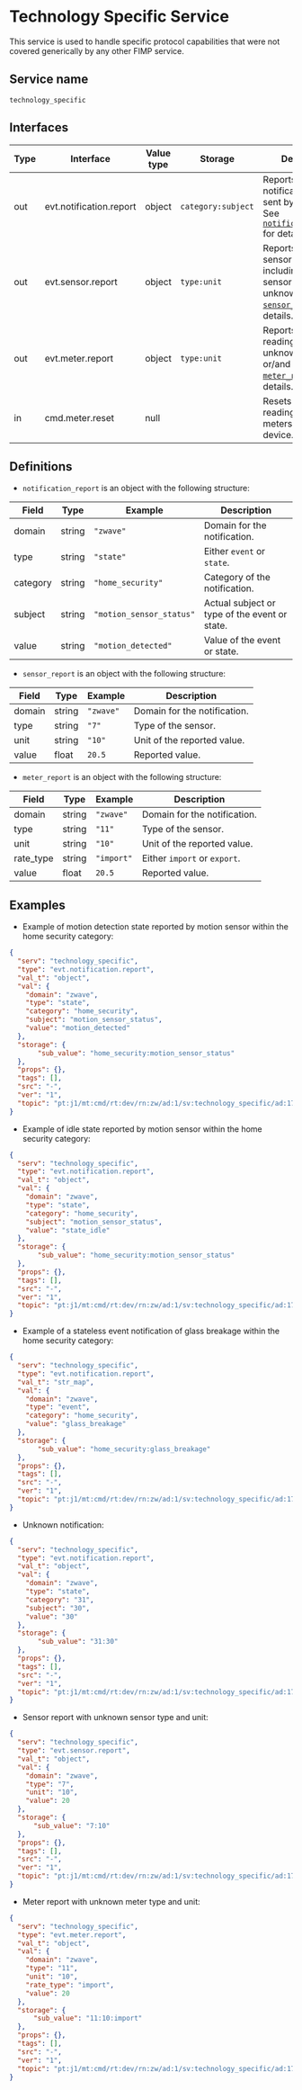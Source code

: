 # Technology Specific Service

This service is used to handle specific protocol capabilities that were not covered generically by any other FIMP service.

## Service name

`technology_specific`

## Interfaces

| Type | Interface               | Value type | Storage            | Description                                                                                                                    |
|------|-------------------------|------------|--------------------|--------------------------------------------------------------------------------------------------------------------------------|
| out  | evt.notification.report | object     | `category:subject` | Reports notifications that are sent by the device. See [`notification_report`](#definitions) for details.                      |
| out  | evt.sensor.report       | object     | `type:unit`        | Reports multilevel sensor readings including unknown sensor and unknown unit. See [`sensor_report`](#definitions) for details. |
| out  | evt.meter.report        | object     | `type:unit`        | Reports meter readings with unknown meter type or/and unit. See [`meter_report`](#definitions) for details.                    |
| in   | cmd.meter.reset         | null       |                    | Resets all historical readings for all meters of this device.                                                                  |

## Definitions

* `notification_report` is an object with the following structure:

| Field    | Type   | Example                  | Description                                   |
|----------|--------|--------------------------|-----------------------------------------------|
| domain   | string | `"zwave"`                | Domain for the notification.                  |
| type     | string | `"state"`                | Either `event` or `state`.                    |
| category | string | `"home_security"`        | Category of the notification.                 |
| subject  | string | `"motion_sensor_status"` | Actual subject or type of the event or state. |
| value    | string | `"motion_detected"`      | Value of the event or state.                  |

* `sensor_report` is an object with the following structure:

| Field  | Type   | Example   | Description                  |
|--------|--------|-----------|------------------------------|
| domain | string | `"zwave"` | Domain for the notification. |
| type   | string | `"7"`     | Type of the sensor.          |
| unit   | string | `"10"`    | Unit of the reported value.  |
| value  | float  | `20.5`    | Reported value.              |

* `meter_report` is an object with the following structure:

| Field     | Type   | Example    | Description                  |
|-----------|--------|------------|------------------------------|
| domain    | string | `"zwave"`  | Domain for the notification. |
| type      | string | `"11"`     | Type of the sensor.          |
| unit      | string | `"10"`     | Unit of the reported value.  |
| rate_type | string | `"import"` | Either `import` or `export`. |
| value     | float  | `20.5`     | Reported value.              |

## Examples

* Example of motion detection state reported by motion sensor within the home security category:

```json
{
  "serv": "technology_specific",
  "type": "evt.notification.report",
  "val_t": "object",
  "val": {
    "domain": "zwave",
    "type": "state",
    "category": "home_security",
    "subject": "motion_sensor_status",
    "value": "motion_detected"
  },
  "storage": {
       "sub_value": "home_security:motion_sensor_status"
  },
  "props": {},
  "tags": [],
  "src": "-",
  "ver": "1",
  "topic": "pt:j1/mt:cmd/rt:dev/rn:zw/ad:1/sv:technology_specific/ad:17_0"
}
```

* Example of idle state reported by motion sensor within the home security category:

```json
{
  "serv": "technology_specific",
  "type": "evt.notification.report",
  "val_t": "object",
  "val": {
    "domain": "zwave",
    "type": "state",
    "category": "home_security",
    "subject": "motion_sensor_status",
    "value": "state_idle"
  },
  "storage": {
       "sub_value": "home_security:motion_sensor_status"
  },
  "props": {},
  "tags": [],
  "src": "-",
  "ver": "1",
  "topic": "pt:j1/mt:cmd/rt:dev/rn:zw/ad:1/sv:technology_specific/ad:17_0"
}
```

* Example of a stateless event notification of glass breakage within the home security category:

```json
{
  "serv": "technology_specific",
  "type": "evt.notification.report",
  "val_t": "str_map",
  "val": {
    "domain": "zwave",
    "type": "event",
    "category": "home_security",
    "value": "glass_breakage"
  },
  "storage": {
       "sub_value": "home_security:glass_breakage"
  },
  "props": {},
  "tags": [],
  "src": "-",
  "ver": "1",
  "topic": "pt:j1/mt:cmd/rt:dev/rn:zw/ad:1/sv:technology_specific/ad:17_0"
}
```

* Unknown notification:

```json
{
  "serv": "technology_specific",
  "type": "evt.notification.report",
  "val_t": "object",
  "val": {
    "domain": "zwave",
    "type": "state",
    "category": "31",
    "subject": "30",
    "value": "30"
  },
  "storage": {
       "sub_value": "31:30"
  },
  "props": {},
  "tags": [],
  "src": "-",
  "ver": "1",
  "topic": "pt:j1/mt:cmd/rt:dev/rn:zw/ad:1/sv:technology_specific/ad:17_0"
}
```

* Sensor report with unknown sensor type and unit:

```json
{
  "serv": "technology_specific",
  "type": "evt.sensor.report",
  "val_t": "object",
  "val": {
    "domain": "zwave",
    "type": "7",
    "unit": "10",
    "value": 20
  },
  "storage": {
      "sub_value": "7:10"
  },
  "props": {},
  "tags": [],
  "src": "-",
  "ver": "1",
  "topic": "pt:j1/mt:cmd/rt:dev/rn:zw/ad:1/sv:technology_specific/ad:17_0"
}
```

* Meter report with unknown meter type and unit:

```json
{
  "serv": "technology_specific",
  "type": "evt.meter.report",
  "val_t": "object",
  "val": {
    "domain": "zwave",
    "type": "11",
    "unit": "10",
    "rate_type": "import",
    "value": 20
  },
  "storage": {
      "sub_value": "11:10:import"
  },
  "props": {},
  "tags": [],
  "src": "-",
  "ver": "1",
  "topic": "pt:j1/mt:cmd/rt:dev/rn:zw/ad:1/sv:technology_specific/ad:17_0"
}
```